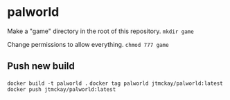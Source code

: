 # palworld

Make a "game" directory in the root of this repository.
`mkdir game`

Change permissions to allow everything.
`chmod 777 game`


## Push new build
`docker build -t palworld .`
`docker tag palworld jtmckay/palworld:latest`
`docker push jtmckay/palworld:latest`
